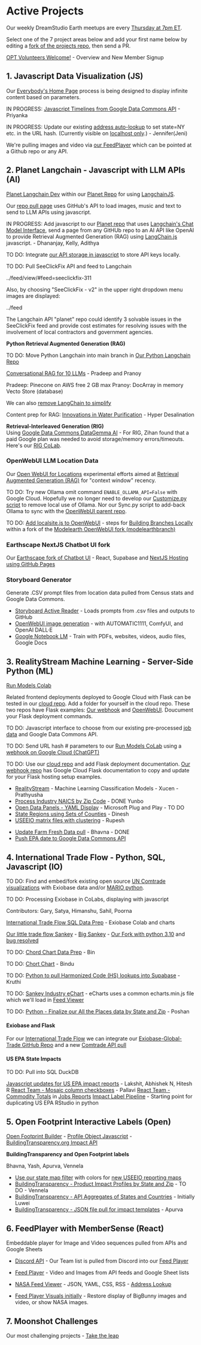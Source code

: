 
<!--
medium.com subscription needed

	How to install Open WebUI without Docker
	https://bhavikjikadara.medium.com/how-to-install-open-webui-without-docker-33eedbda9b96
-->

<!--
**Timely Projects**

- [Activate Ollama on a different server](https://docs.openwebui.com/) for use with our [Docker Setup](/projects/location/setup/docker/)


	Full-Stack Cloudflare SaaS kit
	https://github.com/Dhravya/cloudflare-saas-stack


Create a developer account in [Omdena.com](https://omdena.com) and help us create [team panels](/panels) using the 

- [Document adding Flask as our optional python webroot](../localsite/start/steps/)
-->

# Active Projects

Our weekly DreamStudio Earth meetups are every [Thursday at 7pm ET](/io/coders/).

Select one of the 7 project areas below and add your first name below by editing a [fork of the projects repo](https://github.com/ModelEarth/projects/blob/main/active.md), then send a PR.

[OPT Volunteers Welcome!](../community/members/welcome) - Overview and New Member Signup

## 1. Javascript Data Visualization (JS)

Our [Everybody's Home Page](../home) process is being designed to display infinite content based on parameters.

IN PROGRESS: [Javascript Timelines from Google Data Commons API](/data-commons/docs/data/) - Priyanka<!--Mehul, Aishwrya, Vishnupriya, kirthika Subramaniam B-->

IN PROGRESS: Update our existing [address auto-lookup](../home/) to set state=NY etc. in the URL hash. (Currently visible on [localhost only](http://localhost:8887/home/).) - Jennifer(Jeni)

We're pulling images and video via [our FeedPlayer](../feed) which can be pointed at a Github repo or any API.

<!--
**More Data Commons Visualization Projects**
[Observable with Data Commons](/data-commons/) - [Data Loaders How-To](/data-commons/dist/air/)

[Python CoLabs for GDC timeline automation - Air and Climate](/data-commons/dist/air)

[Kargil's notes](https://github.com/modelearth/Observables-DataLoader/tree/master/docs)

[Observable Framework Dashboard for UN Goals](https://observablehq.com/framework/) - with our .csv timelines and DuckDB Parquet impact files

TO DO: [Hosting DataCommons locally with Flask](/localsite/info/data/datacommons) - Vishnupriya and our GDC team
-->

## 2. Planet Langchain - Javascript with LLM APIs (AI)

[Planet Langchain Dev](/planet) within our [Planet Repo](https://github.com/modelearth/planet) for using [LangchainJS](https://github.com/langchain-ai/langchainjs).

Our [repo pull page](../home/repo) uses GitHub's API to load images, music and text to send to LLM APIs using javascript.

IN PROGRESS: Add javascript to our [Planet repo](https://github.com/modelearth/planet/) that uses [Langchain's Chat Model Interface](https://python.langchain.com/docs/concepts/chat_models/), send a page from any GitHUb repo to an AI API like OpenAI to provide Retrieval Augmented Generation (RAG) using [LangChain.js](https://api.js.langchain.com) javascript. - Dhananjay, Kelly, Adithya

TO DO: Integrate [our API storage in javascript](/localsite/tools/storage/api/) to store API keys locally.

TO DO: Pull SeeClickFix API and feed to Langchain

../feed/view/#feed=seeclickfix-311

Also, by choosing "SeeClickFix - v2" in the upper right dropdown menu images are displayed:

../feed

The Langchain API "planet" repo could identify 3 solvable issues in the SeeClickFix feed and provide cost estimates for resolving issues with the involvement of local contractors and government agencies.


<!--See also: DataStax Astra DB-->

**Python Retrieval Augmented Generation (RAG)**

TO DO: Move Python Langchain into main branch in [Our Python Langchain Repo](https://github.com/modelearth/langchain/) <!--Dhananjay and Pranathi  -->

[Conversational RAG for 10 LLMs](https://python.langchain.com/docs/tutorials/qa_chat_history/) - Pradeep and Pranoy  

Pradeep: Pinecone on AWS free 2 GB max
Pranoy: DocArray in memory Vecto Store (database)

We can also [remove LangChain to simplify](https://www.octomind.dev/blog/why-we-no-longer-use-langchain-for-building-our-ai-agents)

Content prep for RAG: [Innovations in Water Purification](/evaporation-kits/innovations/) - Hyper Desalination

**Retrieval-Interleaved Generation (RIG)**  
Using [Google Data Commons DataGemma AI](https://ai.google.dev/gemma/docs/datagemma) - For RIG, Zihan found that a paid Google plan was needed to avoid storage/memory errors/timeouts. Here's our [RIG CoLab](https://colab.research.google.com/drive/1eLtHOR6e3lAUVijUJ56VMaiTU6hA9enc?usp=sharing).


### OpenWebUI LLM Location Data

Our [Open WebUI for Locations](location/) experimental efforts aimed at [Retrieval Augmented Generation (RAG)](https://docs.openwebui.com/features/rag/) for "context window" recency.<!-- Next: Text to Action / Nividia Kuda is their advantage = code library that interacts with chip -->

TO DO: Try new Ollama omit command `ENABLE_OLLAMA_API=False` with Google Cloud. Hopefully we no longer need to develop our [Customize.py script](/projects/location/setup/customize/) to remove local use of Ollama. Nor our Sync.py script to add-back Ollama to sync with the [OpenWebUI parent repo](https://github.com/open-webui/open-webui).

TO DO: [Add localsite.js to OpenWebUI](/projects/location/) - steps for [Building Branches Locally](/projects/location/setup/) within a fork of the [Modelearth OpenWebUI fork (modelearthbranch)](https://github.com/ModelEarth/open-webui/tree/modelearthbranch)

### Earthscape NextJS Chatbot UI fork

Our [Earthscape fork of Chatbot UI](https://model.earth/earthscape/app/) - React, Supabase and [NextJS Hosting using GitHub Pages](https://www.freecodecamp.org/news/how-to-deploy-next-js-app-to-github-pages/)


### Storyboard Generator

Generate .CSV prompt files from location data pulled from Census stats and Google Data Commons.

- [Storyboard Active Reader](/requests/) - Loads prompts from .csv files and outputs to GitHub
- [OpenWebUI image generation](https://docs.openwebui.com/tutorials/images/) - with AUTOMATIC1111, ComfyUI, and OpenAI DALL·E
- [Google Notebook LM](https://notebooklm.google) - Train with PDFs, websites, videos, audio files, Google Docs


## 3. RealityStream Machine Learning - Server-Side Python (ML)

[Run Models Colab](/RealityStream/)

Related frontend deployments deployed to Google Cloud with Flask can be tested in our [cloud repo](https://github.com/ModelEarth/cloud). Add a folder for yourself in the cloud repo. These two repos have Flask examples: [Our webhook](https://github.com/ModelEarth/webhook) and [OpenWebUI](https://github.com/open-webui/open-webui). Doucument your Flask deployment commands.

TO DO: Javascript interface to choose from our existing pre-processed [job data](/RealityStream) and Google Data Commons API.

TO DO: Send URL hash # parameters to our [Run Models CoLab](/RealityStream) using a [webhook on Google Cloud (ChatGPT)](https://chatgpt.com/share/670e7002-85fc-8003-a466-9b682012f3ea)

TO DO: Use our [cloud repo](https://github.com/ModelEarth/cloud) and add Flask deployment documentation. [Our webhook repo](https://github.com/ModelEarth/webhook) has Google Cloud Flask documentation to copy and update for your Flask hosting setup examples.

<!--
**Anvil with our CoLabs:**
[Anvil Extras](https://anvil-extras.readthedocs.io/en/latest/guides/index.html) and [Anvil](https://anvil.works/learn/tutorials/data-science#connecting-notebooks) and [AnvilScope CoLab](https://colab.research.google.com/drive/1rlOPfOxRnfm4pTGSn3gk_MvmVF65iidF?usp=sharing) using Plotly - Soham
-->

<!--
- [StreamLit hosting within Open WebUI](https://github.com/streamlit/streamlit/issues/969)
-->


- [RealityStream](/RealityStream/) - Machine Learning Classification Models - Xucen - Prathyusha
- [Process Industry NAICS by Zip Code](/community-zipcodes/mail) - DONE Yunbo
- [Open Data Panels - YAML Display](/profile) - Microsoft Plug and Play - TO DO
- [State Regions using Sets of Counties](/community-data/us/edd/) - Dinesh
- [USEEIO matrix files with clustering](/machine-learning/python/cluster/) - <!--Honglin-->Rupesh

<!--
- [CrewAI+Ollama integration](https://lightning.ai/lightning-ai/studios/ai-agents-powered-by-crewai) within our [Open WebUI fork](location)
- [Flowsa RStudio - API to JSON](/localsite/info/data/flowsa/)
-->

- [Update Farm Fresh Data pull](/community-data/process/python/farmfresh/) - Bhavna - DONE
- [Push EPA date to Google Data Commons API](https://docs.datacommons.org/api/)


## 4. International Trade Flow - Python, SQL, Javascript (IO)

TO DO:  Find and embed/fork existing open source [UN Comtrade visualizations](https://comtradeplus.un.org/Visualization/Labs) with Exiobase data and/or [MARIO python](https://mario-suite.readthedocs.io/en/latest/intro.html). 

TO DO: Processing Exiobase in CoLabs, displaying with javascript

Contributors: Gary, Satya, Himanshu, Sahil, Poorna

[International Trade Flow SQL Data Prep](/profile/trade) - Exiobase Colab and charts

[Our little trade flow Sankey](/profile/trade/) - [Big Sankey](https://sankey.theshiftproject.org/) - [Our Fork with python 3.10](https://github.com/ModelEarth/Mapping-global-ghg-emissions) and [bug resolved](https://github.com/baptiste-an/Mapping-global-ghg-emissions/issues/2)

TO DO: [Chord Chart Data Prep](/io/charts/chord/) <!-- Poorna and everyone interested --> - Bin

TO DO: [Chort Chart](https://model.earth/profile/charts/d3/chord-diagram/) - Bindu

TO DO: [Python to pull Harmonized Code (HS) lookups into Supabase](/profile/harmonized-system/) - Kruthi

TO DO: [Sankey Industry eChart](/profile/charts/echarts/sankey-nodeAlign-left.html) - eCharts uses a common echarts.min.js file which we'll load in [Feed Viewer](/feed/view)

TO DO: [Python - Finalize our All the Places data by State and Zip](/places) - Poshan

#### Exiobase and Flask

For our [International Trade Flow](/profile/trade/) we can integrate our [Exiobase-Global-Trade GitHub Repo](https://github.com/modelearth/exiobase-global-trade) and a new [Comtrade API pull](https://github.com/ModelEarth/exiobase-global-trade/tree/main/comtrade)

#### US EPA State Impacts

TO DO: Pull into SQL DuckDB

[Javascript updates for US EPA impact reports](/useeio.js/footprint/) - Lakshit, Abhishek N, Hitesh R
[React Team - Mosaic column checkboxes](/io/charts)  - Pallavi 
[React Team - Commodity Totals](/localsite/info/data/totals/) in [Jobs Reports](/localsite/info/#indicators=JOBS)
[Impact Label Pipeline](/apps/impact) - Starting point for duplicating US EPA RStudio in python


## 5. Open Footprint Interactive Labels (Open)

[Open Footprint Builder](/io/template/) - [Profile Object Javascript](/food/) - [BuildingTransparency.org Impact API](/profile/products/)



<!--
[Food Nutrition Labels](/data-commons/docs/food) - Shali and Wenwei (Stella)
-->

**BuildingTransparency and Open Footprint labels**

Bhavna, Yash, Apurva, Vennela

- [Use our state map filter](#geoview=country) with colors for [new USEEIO reporting maps](https://figshare.com/collections/USEEIO_State_Models_v1_0_-_Supporting_Figures/7041473)
- [BuildingTransparency - Product Impact Profiles by State and Zip](/io/template/feed/) - TO DO <!--Ronan--> - Vennela
- [BuildingTransparency - API Aggregates of States and Countries](/io/template/product/) - Initially Luwei
- [BuildingTransparency - JSON file pull for impact templates](/io/template/product/) - Apurva



## 6. FeedPlayer with MemberSense (React)

Embeddable player for Image and Video sequences pulled from APIs and Google Sheets

- [Discord API](https://discord.com/developers/docs/intro) - Our Team list is pulled from Discord into our [Feed Player](../feed/) 

- [Feed Player](../feed/dist) - Video and Images from API feeds and Google Sheet lists
- [NASA Feed Viewer](../feed/view/#feed=nasa) - JSON, YAML, CSS, RSS - [Address Lookup](/feed/view/#feed=311)
- [Feed Player Visuals initially](/feed/dist/) - Restore display of BigBunny images and video, or show NASA images.

<!--
- [Add Datawrapper.de](https://www.datawrapper.de/) using "link external dataset"

- [Pull from Supabase (or backup file) into databricks SQL](https://chatgpt.com/share/d610d3e6-ce5f-4e7f-ba9e-4c74ec23abd4) - Apurva, Soham
- [View DuckDB from Javascript](/profile/prep/sql/duckdb/) - Kelly, Gary
-->



<!--
- [Datausa.io](https://datausa.io) - Add API and embeddable visualizations to Feed Player
- [Restack.io](https://www.restack.io/docs/supabase-knowledge-supabase-rust-sdk-guide) - for Supabase with Rust and Streamlit


openai
Docker path: https://chat.openai.com/share/61b0997f-ea9b-49f7-9bcb-12fa0519a2d1

Matthew Berman list of true Agents:
https://youtu.be/_AOA6M9Ta2I?si=Bh8SMhyD3GmuCLks&t=378


CSV Files to use for Timelines, Observable, and AI Training at: [industries/naics/US/counties](https://github.com/ModelEarth/community-data/tree/master/industries/naics/US/counties)
Pre-processed data for county industry levels, based on employment, establishments and payroll.-->


<!-- 
- Odoo on Google Cloud for [Modules and Templates](https://www.odoo.com/documentation/master/developer/tutorials/website.html) and [Owl](https://www.cybrosys.com/blog/an-overview-of-the-owl-component-lifecycle) with the [Owl Github repo](https://github.com/odoo/owl)
-->


## 7. Moonshot Challenges

Our most challenging projects - [Take the leap](/community/projects/)
<br>

<div id="activeDivLoaded"></div>

